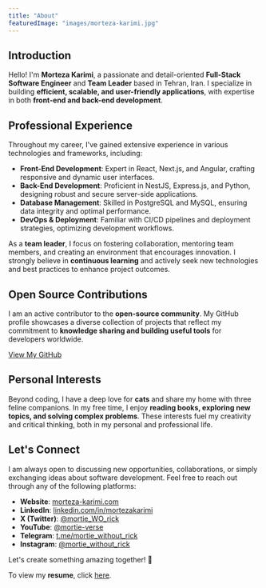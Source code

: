 ```yaml
---
title: "About"
featuredImage: "images/morteza-karimi.jpg"
---
```

## Introduction

Hello! I'm **Morteza Karimi**, a passionate and detail-oriented **Full-Stack Software Engineer** and **Team Leader** based in Tehran, Iran. I specialize in building **efficient, scalable, and user-friendly applications**, with expertise in both **front-end and back-end development**.

## Professional Experience

Throughout my career, I've gained extensive experience in various technologies and frameworks, including:

- **Front-End Development**: Expert in React, Next.js, and Angular, crafting responsive and dynamic user interfaces.
- **Back-End Development**: Proficient in NestJS, Express.js, and Python, designing robust and secure server-side applications.
- **Database Management**: Skilled in PostgreSQL and MySQL, ensuring data integrity and optimal performance.
- **DevOps & Deployment**: Familiar with CI/CD pipelines and deployment strategies, optimizing development workflows.

As a **team leader**, I focus on fostering collaboration, mentoring team members, and creating an environment that encourages innovation. I strongly believe in **continuous learning** and actively seek new technologies and best practices to enhance project outcomes.

## Open Source Contributions

I am an active contributor to the **open-source community**. My GitHub profile showcases a diverse collection of projects that reflect my commitment to **knowledge sharing and building useful tools** for developers worldwide.

[View My GitHub](https://github.com/mortezakarimi)

## Personal Interests

Beyond coding, I have a deep love for **cats** and share my home with three feline companions. In my free time, I enjoy **reading books, exploring new topics, and solving complex problems**. These interests fuel my creativity and critical thinking, both in my personal and professional life.

## Let's Connect

I am always open to discussing new opportunities, collaborations, or simply exchanging ideas about software development. Feel free to reach out through any of the following platforms:

- **Website**: [morteza-karimi.com](https://morteza-karimi.com)
- **LinkedIn**: [linkedin.com/in/mortezakarimi](https://linkedin.com/in/mortezakarimi)
- **X (Twitter)**: [@mortie_WO_rick](https://x.com/mortie_WO_rick)
- **YouTube**: [@mortie-verse](https://www.youtube.com/@mortie-verse)
- **Telegram**: [t.me/mortie_without_rick](https://t.me/mortie_without_rick)
- **Instagram**: [@mortie_without_rick](https://www.instagram.com/mortie_without_rick)

Let's create something amazing together! 🚀

To view my **resume**, click [here][link].

[avatar]:http://www.gravatar.com/avatar/c7a79167b6d736630e3a64e206e22a5a?d=mp&s=266 "Morteza Karimi"

[link]: https://morteza-karimi.com/morteza-karimi-resume/english/morteza-karimi-resume-en.pdf "Morteza Karimi Resume"